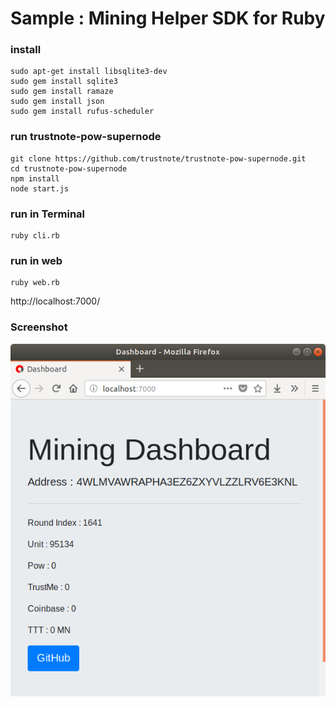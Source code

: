 # Sample : Mining Helper SDK for Ruby

### install

```
sudo apt-get install libsqlite3-dev
sudo gem install sqlite3
sudo gem install ramaze
sudo gem install json
sudo gem install rufus-scheduler
```

### run trustnote-pow-supernode

```
git clone https://github.com/trustnote/trustnote-pow-supernode.git
cd trustnote-pow-supernode
npm install
node start.js
```

### run in Terminal

```
ruby cli.rb
```

### run in web

```
ruby web.rb
```

http://localhost:7000/

### Screenshot

![](Screenshot.png)
